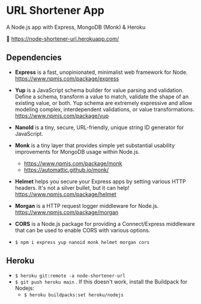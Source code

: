 # URL Shortener App

A Node.js app with Express, MongoDB (Monk) & Heroku

:link: https://node-shortener-url.herokuapp.com/

## Dependencies

- **Express** is a fast, unopinionated, minimalist web framework for Node. https://www.npmjs.com/package/express
- **Yup** is a JavaScript schema builder for value parsing and validation. Define a schema, transform a value to match, validate the shape of an existing value, or both. Yup schema are extremely expressive and allow modeling complex, interdependent validations, or value transformations. https://www.npmjs.com/package/yup
- **NanoId** is a tiny, secure, URL-friendly, unique string ID generator for JavaScript.
- **Monk** is a tiny layer that provides simple yet substantial usability improvements for MongoDB usage within Node.js.
  - https://www.npmjs.com/package/monk
  - https://automattic.github.io/monk/
- **Helmet** helps you secure your Express apps by setting various HTTP headers. It's not a silver bullet, but it can help! https://www.npmjs.com/package/helmet
- **Morgan** is a HTTP request logger middleware for Node.js. https://www.npmjs.com/package/morgan
- **CORS** is a Node.js package for providing a Connect/Express middleware that can be used to enable CORS with various options.

- `$ npm i express yup nanoid monk helmet morgan cors`

## Heroku

- `$ heroku git:remote -a node-shortener-url`
- `$ git push heroku main` . If this doesn't work, install the Buildpack for Nodejs:
  - `$ heroku buildpacks:set heroku/nodejs`
